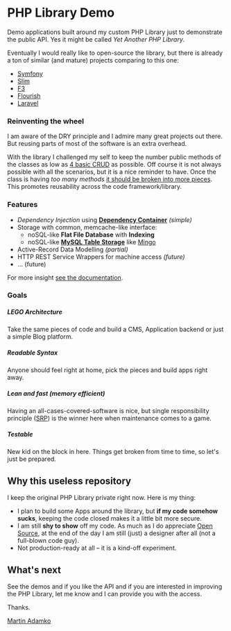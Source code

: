 PHP Library Demo
================

Demo applications built around my custom PHP Library just to demonstrate the public API. Yes it might be called *Yet Another PHP Library*.

Eventually I would really like to open-source the library, but there is already a ton of similar (and mature) projects comparing to this one:

* [Symfony](http://symfony.com)
* [Slim](http://slimframework.com)
* [F3](http://fatfree.sourceforge.net)
* [Flourish](http://flourishlib.com)
* [Laravel](http://laravel.com)

### Reinventing the wheel

I am aware of the DRY principle and I admire many great projects out there. But reusing parts of most of the software is an extra overhead.

With the library I challenged my self to keep the number public methods of the classes as low as [4 basic CRUD](http://en.wikipedia.org/wiki/CRUD) as possible. Off course it is not always possible with all the scenarios, but it is a nice reminder to have. Once the class is having *too many methods* [it should be broken into more pieces](http://fabien.potencier.org/article/50/create-your-own-framework-on-top-of-the-symfony2-components-part-1). This promotes reusability across the code framework/library.

### Features

- *Dependency Injection* using **[Dependency Container](http://fabien.potencier.org/article/12/do-you-need-a-dependency-injection-container)** *(simple)*
- Storage with common, memcache-like interface:
  - noSQL-like **Flat File Database** with **Indexing**
  - noSQL-like **[MySQL Table Storage](http://backchannel.org/blog/friendfeed-schemaless-mysql)** like [Mingo](https://github.com/Jaymon/Mingo)
- Active-Record Data Modelling *(partial)*
- HTTP REST Service Wrappers for machine access *(future)*
- … (future)

For more insight [see the documentation](http://www.attitude.sk/projects/php-library).

### Goals

##### LEGO Architecture

Take the same pieces of code and build a CMS, Application backend or just a simple Blog platform.

##### Readable Syntax

Anyone should feel right at home, pick the pieces and build apps right away.


##### Lean and fast (memory efficient)

Having an all-cases-covered-software is nice, but single responsibility principle ([SRP](http://en.wikipedia.org/wiki/Single_responsibility_principle)) is the winner here when maintenance comes to a game.

##### Testable

New kid on the block in here. Things get broken from time to time, so let's just be prepared.

Why this useless repository
---------------------------

I keep the original PHP Library private right now. Here is my thing:

- I plan to build some Apps around the library, but **if my code somehow sucks**, keeping the code closed makes it a little bit more secure.
- I am still **shy to show** off my code. As much as I do appreciate [Open Source](http://sk.wikipedia.org/wiki/Open_source "Open source on Wikipedia.org"), at the end of the day I am still (just) a designer after all (not a full-blown code guy).
- Not production-ready at all – it is a kind-off experiment.

What's next
-----------

See the demos and if you like the API and if you are interested in improving the PHP Library, let me know and I can provide you with the access.

Thanks.

[Martin Adamko](http://twitter.com/martin_adamko)